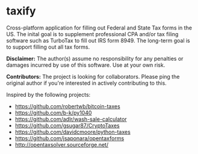 # taxify

Cross-platform application for filling out Federal and State Tax forms in the US. The inital goal is to supplement professional CPA and/or tax filing software such as TurboTax to fill out IRS form 8949. The long-term goal is to support filling out all tax forms.

**Disclaimer:** The author(s) assume no responsibility for any penalties or damages incurred by use of this software. Use at your own risk.

**Contributors:** The project is looking for collaborators. Please ping the original author if you're interested in actively contributing to this.

Inspired by the following projects:

- <https://github.com/robertwb/bitcoin-taxes>
- <https://github.com/b-k/py1040>
- <https://github.com/adlr/wash-sale-calculator>
- <https://github.com/gsugar87/CryptoTaxes>
- <https://github.com/davidcmoore/python-taxes>
- <https://github.com/jsaponara/opentaxforms>
- <http://opentaxsolver.sourceforge.net/>
